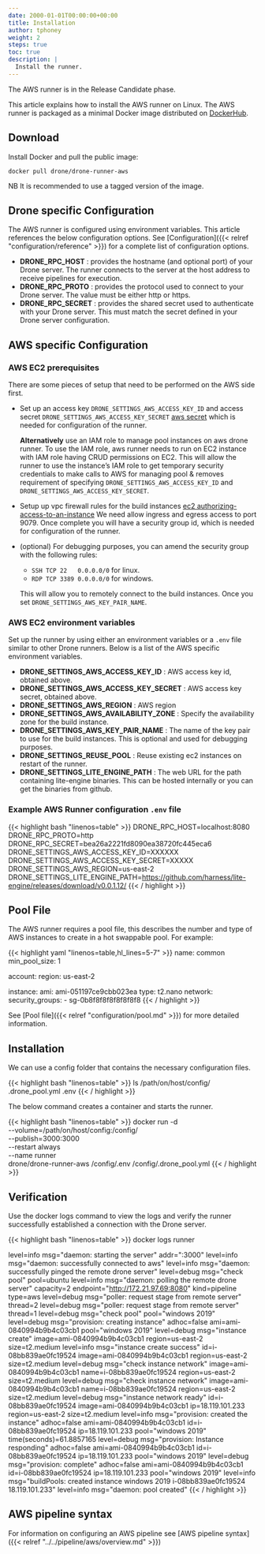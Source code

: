 ```yaml
---
date: 2000-01-01T00:00:00+00:00
title: Installation
author: tphoney
weight: 2
steps: true
toc: true
description: |
  Install the runner.
---
```


<div class="alert">
The AWS runner is in the Release Candidate phase.
</div>

This article explains how to install the AWS runner on Linux. The AWS runner is packaged as a minimal Docker image distributed on [DockerHub](https://hub.docker.com/r/drone/drone-runner-aws).

## Download

Install Docker and pull the public image:

```
docker pull drone/drone-runner-aws
```

NB It is recommended to use a tagged version of the image.

## Drone specific Configuration

The AWS runner is configured using environment variables. This article references the below configuration options. See [Configuration]({{< relref "configuration/reference" >}}) for a complete list of configuration options.

- __DRONE_RPC_HOST__
  : provides the hostname (and optional port) of your Drone server. The runner connects to the server at the host address to receive pipelines for execution.
- __DRONE_RPC_PROTO__
  : provides the protocol used to connect to your Drone server. The value must be either http or https.
- __DRONE_RPC_SECRET__
  : provides the shared secret used to authenticate with your Drone server. This must match the secret defined in your Drone server configuration.

## AWS specific Configuration

### AWS EC2 prerequisites

There are some pieces of setup that need to be performed on the AWS side first.

- Set up an access key `DRONE_SETTINGS_AWS_ACCESS_KEY_ID` and access secret `DRONE_SETTINGS_AWS_ACCESS_KEY_SECRET` [aws secret](https://docs.aws.amazon.com/IAM/latest/UserGuide/id_credentials_access-keys.html#Using_CreateAccessKey) which is needed for configuration of the runner.

  __Alternatively__ use an IAM role to manage pool instances on aws drone runner. To use the IAM role, aws runner needs to run on EC2 instance with IAM role having CRUD permissions on EC2. This will allow the runner to use the instance’s IAM role to get temporary security credentials to make calls to AWS for managing pool & removes requirement of specifying `DRONE_SETTINGS_AWS_ACCESS_KEY_ID` and `DRONE_SETTINGS_AWS_ACCESS_KEY_SECRET`.
- Setup up vpc firewall rules for the build instances [ec2 authorizing-access-to-an-instance](https://docs.aws.amazon.com/AWSEC2/latest/UserGuide/authorizing-access-to-an-instance.html) We need allow ingress and egress access to port 9079. Once complete you will have a security group id, which is needed for configuration of the runner.
- (optional) For debugging purposes, you can amend the security group with the following rules:

  - `SSH TCP 22   0.0.0.0/0` for linux.
  - `RDP TCP 3389 0.0.0.0/0` for windows.

  This will allow you to remotely connect to the build instances. Once you set `DRONE_SETTINGS_AWS_KEY_PAIR_NAME`.

### AWS EC2 environment variables

Set up the runner by using either an environment variables or a `.env` file similar to other Drone runners. Below is a list of the AWS specific environment variables.

- __DRONE_SETTINGS_AWS_ACCESS_KEY_ID__
  : AWS access key id, obtained above.
- __DRONE_SETTINGS_AWS_ACCESS_KEY_SECRET__
  : AWS access key secret, obtained above.
- __DRONE_SETTINGS_AWS_REGION__
  : AWS region
- __DRONE_SETTINGS_AWS_AVAILABILITY_ZONE__
  : Specify the availability zone for the build instance.
- __DRONE_SETTINGS_AWS_KEY_PAIR_NAME__
  : The name of the key pair to use for the build instances. This is optional and used for debugging purposes.
- __DRONE_SETTINGS_REUSE_POOL__
  : Reuse existing ec2 instances on restart of the runner.
- __DRONE_SETTINGS_LITE_ENGINE_PATH__
  : The web URL for the path containing lite-engine binaries. This can be hosted internally or you can get the binaries from github.

### Example AWS Runner configuration `.env` file

{{< highlight bash "linenos=table" >}}
DRONE_RPC_HOST=localhost:8080
DRONE_RPC_PROTO=http
DRONE_RPC_SECRET=bea26a2221fd8090ea38720fc445eca6
DRONE_SETTINGS_AWS_ACCESS_KEY_ID=XXXXXX
DRONE_SETTINGS_AWS_ACCESS_KEY_SECRET=XXXXX
DRONE_SETTINGS_AWS_REGION=us-east-2
DRONE_SETTINGS_LITE_ENGINE_PATH=https://github.com/harness/lite-engine/releases/download/v0.0.1.12/
{{< / highlight >}}

## Pool File

The AWS runner requires a pool file, this describes the number and type of AWS instances to create in a hot swappable pool. For example:

{{< highlight yaml "linenos=table,hl_lines=5-7" >}}
name: common
min_pool_size: 1

account:
  region: us-east-2

instance:
  ami: ami-051197ce9cbb023ea
  type: t2.nano
  network:
    security_groups:
      - sg-0b8f8f8f8f8f8f8f8
{{< / highlight >}}

See [Pool file]({{< relref "configuration/pool.md" >}}) for more detailed information.

## Installation

We can use a config folder that contains the necessary configuration files.

{{< highlight bash "linenos=table" >}}
ls  /path/on/host/config/
.drone_pool.yml
.env
{{< / highlight >}}

The below command creates a container and starts the runner.

{{< highlight bash "linenos=table" >}}
docker run -d \
  --volume=/path/on/host/config:/config/ \
  --publish=3000:3000 \
  --restart always \
  --name runner \
  drone/drone-runner-aws /config/.env /config/.drone_pool.yml
{{< / highlight >}}

## Verification

Use the docker logs command to view the logs and verify the runner successfully established a connection with the Drone server.

{{< highlight bash "linenos=table" >}}
docker logs runner

level=info msg="daemon: starting the server" addr=":3000"
level=info msg="daemon: successfully connected to aws"
level=info msg="daemon: successfully pinged the remote drone server"
level=debug msg="check pool" pool=ubuntu
level=info msg="daemon: polling the remote drone server" capacity=2 endpoint="http://172.21.97.69:8080" kind=pipeline type=aws
level=debug msg="poller: request stage from remote server" thread=2
level=debug msg="poller: request stage from remote server" thread=1
level=debug msg="check pool" pool="windows 2019"
level=debug msg="provision: creating instance" adhoc=false ami=ami-0840994b9b4c03cb1 pool="windows 2019"
level=debug msg="instance create" image=ami-0840994b9b4c03cb1 region=us-east-2 size=t2.medium
level=info msg="instance create success" id=i-08bb839ae0fc19524 image=ami-0840994b9b4c03cb1 region=us-east-2 size=t2.medium
level=debug msg="check instance network" image=ami-0840994b9b4c03cb1 name=i-08bb839ae0fc19524 region=us-east-2 size=t2.medium
level=debug msg="check instance network" image=ami-0840994b9b4c03cb1 name=i-08bb839ae0fc19524 region=us-east-2 size=t2.medium
level=debug msg="instance network ready" id=i-08bb839ae0fc19524 image=ami-0840994b9b4c03cb1 ip=18.119.101.233 region=us-east-2 size=t2.medium
level=info msg="provision: created the instance" adhoc=false ami=ami-0840994b9b4c03cb1 id=i-08bb839ae0fc19524 ip=18.119.101.233 pool="windows 2019" time(seconds)=61.8857165
level=debug msg="provision: Instance responding" adhoc=false ami=ami-0840994b9b4c03cb1 id=i-08bb839ae0fc19524 ip=18.119.101.233 pool="windows 2019"
level=debug msg="provision: complete" adhoc=false ami=ami-0840994b9b4c03cb1 id=i-08bb839ae0fc19524 ip=18.119.101.233 pool="windows 2019"
level=info msg="buildPools: created instance windows 2019 i-08bb839ae0fc19524 18.119.101.233"
level=info msg="daemon: pool created"
{{< / highlight >}}

## AWS pipeline syntax

For information on configuring an AWS pipeline see [AWS pipeline syntax]({{< relref "../../pipeline/aws/overview.md" >}})
